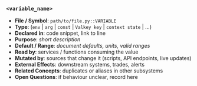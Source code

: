 <!-- Copy this block into the subsystem catalogue for each variable under audit -->
### `<variable_name>`
- **File / Symbol**: `path/to/file.py::VARIABLE`
- **Type**: (`env` | `arg` | `const` | `Valkey key` | `context state` | ...)
- **Declared in**: code snippet, link to line
- **Purpose**: _short description_
- **Default / Range**: _document defaults, units, valid ranges_
- **Read by**: services / functions consuming the value
- **Mutated by**: sources that change it (scripts, API endpoints, live updates)
- **External Effects**: downstream systems, trades, alerts
- **Related Concepts**: duplicates or aliases in other subsystems
- **Open Questions**: if behaviour unclear, record here
